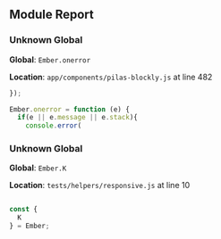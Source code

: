 ## Module Report
### Unknown Global

**Global**: `Ember.onerror`

**Location**: `app/components/pilas-blockly.js` at line 482

```js
});

Ember.onerror = function (e) {
  if(e || e.message || e.stack){
    console.error(
```

### Unknown Global

**Global**: `Ember.K`

**Location**: `tests/helpers/responsive.js` at line 10

```js

const {
  K
} = Ember;

```

